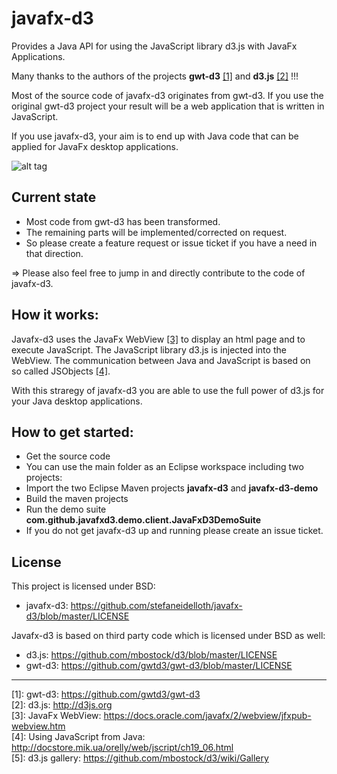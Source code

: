 # javafx-d3 #

Provides a Java API for using the JavaScript library d3.js with JavaFx Applications.

Many thanks to the authors of the projects **gwt-d3** [[1]](https://github.com/gwtd3/gwt-d3 "gwt-d3")  and **d3.js** [[2]](http://d3js.org "d3.js") !!! 

Most of the source code of javafx-d3 originates from gwt-d3. If you use the original
gwt-d3 project your result will be a web application that is written in JavaScript. 

If you use javafx-d3, your aim is to end up with Java code that can be applied 
for JavaFx desktop applications.

![alt tag](https://github.com/stefaneidelloth/javafx-d3/blob/master/javafx-d3-demo/src/test/resources/javafxd3.png)

## Current state

* Most code from gwt-d3 has been transformed.
* The remaining parts will be implemented/corrected on request. 
* So please create a feature request or issue ticket if you have a need in that direction.

=> Please also feel free to jump in and directly contribute to the code of javafx-d3.  

## How it works: ##

Javafx-d3 uses the JavaFx WebView [[3]](https://docs.oracle.com/javafx/2/webview/jfxpub-webview.htm "JavaFx WebView") to display an html page and to execute JavaScript.
The JavaScript library d3.js is injected into the WebView. The communication between Java and JavaScript is based on  
so called JSObjects [[4]](http://docstore.mik.ua/orelly/web/jscript/ch19_06.html "Using JavaScript from Java"). 

With this straregy of javafx-d3 you are able to use the full power of d3.js for your Java desktop applications. 

## How to get started: ##

* Get the source code 
* You can use the main folder as an Eclipse workspace including two projects:
* Import the two Eclipse Maven projects **javafx-d3** and **javafx-d3-demo**
* Build the maven projects
* Run the demo suite **com.github.javafxd3.demo.client.JavaFxD3DemoSuite**
* If you do not get javafx-d3 up and running please create an issue ticket. 

## License ##

This project is licensed under BSD:
* javafx-d3: https://github.com/stefaneidelloth/javafx-d3/blob/master/LICENSE

Javafx-d3 is based on third party code which is licensed under BSD as well:
* d3.js: https://github.com/mbostock/d3/blob/master/LICENSE
* gwt-d3: https://github.com/gwtd3/gwt-d3/blob/master/LICENSE

----  
 
[1]: gwt-d3: https://github.com/gwtd3/gwt-d3<br>
[2]: d3.js: http://d3js.org<br>
[3]: JavaFx WebView: https://docs.oracle.com/javafx/2/webview/jfxpub-webview.htm<br>
[4]: Using JavaScript from Java: http://docstore.mik.ua/orelly/web/jscript/ch19_06.html<br>
[5]: d3.js gallery: https://github.com/mbostock/d3/wiki/Gallery<br>

